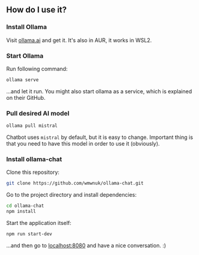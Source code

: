 
## How do I use it?

### Install Ollama

Visit [ollama.ai](https://ollama.ai/) and get it. It's also in AUR, it works in WSL2.

### Start Ollama

Run following command:

``` sh
ollama serve
```

...and let it run. You might also start ollama as a service, which is explained on
their GitHub.

### Pull desired AI model

``` sh
ollama pull mistral
```

Chatbot uses `mistral` by default, but it is easy to change. Important thing is that you need
to have this model in order to use it (obviously).

### Install ollama-chat

Clone this repository:

``` sh
git clone https://github.com/wmwnuk/ollama-chat.git
```

Go to the project directory and install dependencies:

``` sh
cd ollama-chat
npm install
```

Start the application itself:

``` sh
npm run start-dev
```

...and then go to [localhost:8080](http://localhost:8080) and have a nice conversation. :)
